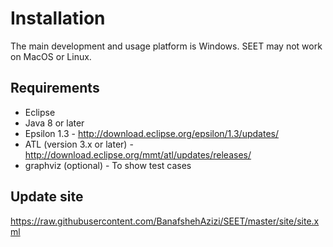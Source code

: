 # Installation
The main development and usage platform is Windows. SEET may not work on MacOS or Linux.
## Requirements
*	Eclipse
*	Java 8 or later
*	Epsilon 1.3 - http://download.eclipse.org/epsilon/1.3/updates/
*	ATL (version 3.x or later) - http://download.eclipse.org/mmt/atl/updates/releases/
*	graphviz (optional) - To show test cases
## Update site
https://raw.githubusercontent.com/BanafshehAzizi/SEET/master/site/site.xml
